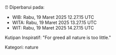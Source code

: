 ⏰ Diperbarui pada:
- WIB: Rabu, 19 Maret 2025 12.27.15 UTC
- WITA: Rabu, 19 Maret 2025 13.27.15 UTC
- WIT: Rabu, 19 Maret 2025 14.27.15 UTC

Kutipan Inspiratif:
"For greed all nature is too little."


Kategori: nature

